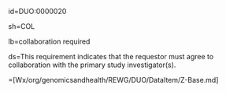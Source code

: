 id=DUO:0000020

sh=COL

lb=collaboration required

ds=This requirement indicates that the requestor must agree to collaboration with the primary study investigator(s).

=[Wx/org/genomicsandhealth/REWG/DUO/DataItem/Z-Base.md]
